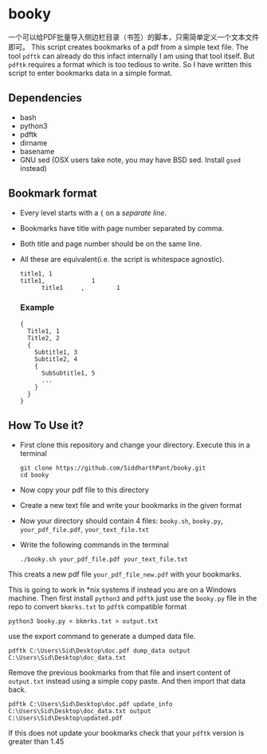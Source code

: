 # booky
一个可以给PDF批量导入侧边栏目录（书签）的脚本，只需简单定义一个文本文件即可。
This script creates bookmarks of a pdf from a simple text file. The tool `pdftk` can already do this infact
internally I am using that tool itself. But `pdftk` requires a format which is too tedious to write. So I have written
this script to enter bookmarks data in a simple format.

## Dependencies
* bash
* python3
* pdftk
* dirname
* basename
* GNU sed (OSX users take note, you may have BSD sed. Install `gsed` instead)

## Bookmark format
* Every level starts with a `{` on a _separate line_.
* Bookmarks have title with page number separated by comma.
* Both title and page number should be on the same line.
* All these are equivalent(i.e. the script is whitespace agnostic).
  ```
  title1, 1
  title1,             1
        title1     ,         1
  ```

  ### Example
  ```
  {
    Title1, 1
    Title2, 2
    {
      Subtitle1, 3
      Subtitle2, 4
      {
        SubSubtitle1, 5
        ...
      }
    }
  }
  ```

## How To Use it?
* First clone this repository and change your directory. Execute this in a terminal

  ```
  git clone https://github.com/SiddharthPant/booky.git
  cd booky
  ```
* Now copy your pdf file to this directory
* Create a new text file and write your bookmarks in the given format
* Now your directory should contain 4 files: `booky.sh`, `booky.py`, `your_pdf_file.pdf`, `your_text_file.txt`
* Write the following commands in the terminal

  ```
  ./booky.sh your_pdf_file.pdf your_text_file.txt
  ```
This creats a new pdf file `your_pdf_file_new.pdf` with your bookmarks.

This is going to work in *nix systems if instead you are on a Windows machine. Then first install `python3` and `pdftk` just use the `booky.py` file in the repo to convert `bkmrks.txt` to `pdftk` compatible format

    python3 booky.py < bkmrks.txt > output.txt

use the export command to generate a dumped data file.

```
pdftk C:\Users\Sid\Desktop\doc.pdf dump_data output C:\Users\Sid\Desktop\doc_data.txt
```
Remove the previous bookmarks from that file and insert content of `output.txt` instead using a simple copy paste.
And then import that data back.

```
pdftk C:\Users\Sid\Desktop\doc.pdf update_info C:\Users\Sid\Desktop\doc_data.txt output C:\Users\Sid\Desktop\updated.pdf
```
If this does not update your bookmarks check that your `pdftk` version is greater than 1.45
